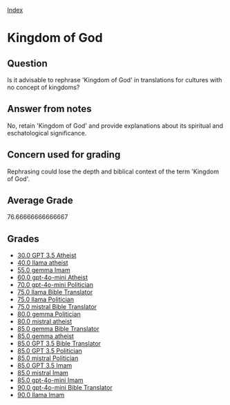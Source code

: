 
[Index](../../index.md)
# Kingdom of God
## Question
Is it advisable to rephrase 'Kingdom of God' in translations for cultures with no concept of kingdoms?

## Answer from notes
No, retain 'Kingdom of God' and provide explanations about its spiritual and eschatological significance.

## Concern used for grading
Rephrasing could lose the depth and biblical context of the term 'Kingdom of God'.

## Average Grade
76.66666666666667

## Grades
 * [30.0 GPT 3.5 Atheist](../answers/GPT_3.5_Atheist/Kingdom_of_God.md)
 * [40.0 llama atheist](../answers/llama_atheist/Kingdom_of_God.md)
 * [55.0 gemma Imam](../answers/gemma_Imam/Kingdom_of_God.md)
 * [60.0 gpt-4o-mini Atheist](../answers/gpt-4o-mini_Atheist/Kingdom_of_God.md)
 * [70.0 gpt-4o-mini Politician](../answers/gpt-4o-mini_Politician/Kingdom_of_God.md)
 * [75.0 llama Bible Translator](../answers/llama_Bible_Translator/Kingdom_of_God.md)
 * [75.0 llama Politician](../answers/llama_Politician/Kingdom_of_God.md)
 * [75.0 mistral Bible Translator](../answers/mistral_Bible_Translator/Kingdom_of_God.md)
 * [80.0 gemma Politician](../answers/gemma_Politician/Kingdom_of_God.md)
 * [80.0 mistral atheist](../answers/mistral_atheist/Kingdom_of_God.md)
 * [85.0 gemma Bible Translator](../answers/gemma_Bible_Translator/Kingdom_of_God.md)
 * [85.0 gemma atheist](../answers/gemma_atheist/Kingdom_of_God.md)
 * [85.0 GPT 3.5 Bible Translator](../answers/GPT_3.5_Bible_Translator/Kingdom_of_God.md)
 * [85.0 GPT 3.5 Politician](../answers/GPT_3.5_Politician/Kingdom_of_God.md)
 * [85.0 mistral Politician](../answers/mistral_Politician/Kingdom_of_God.md)
 * [85.0 GPT 3.5 Imam](../answers/GPT_3.5_Imam/Kingdom_of_God.md)
 * [85.0 mistral Imam](../answers/mistral_Imam/Kingdom_of_God.md)
 * [85.0 gpt-4o-mini Imam](../answers/gpt-4o-mini_Imam/Kingdom_of_God.md)
 * [90.0 gpt-4o-mini Bible Translator](../answers/gpt-4o-mini_Bible_Translator/Kingdom_of_God.md)
 * [90.0 llama Imam](../answers/llama_Imam/Kingdom_of_God.md)
